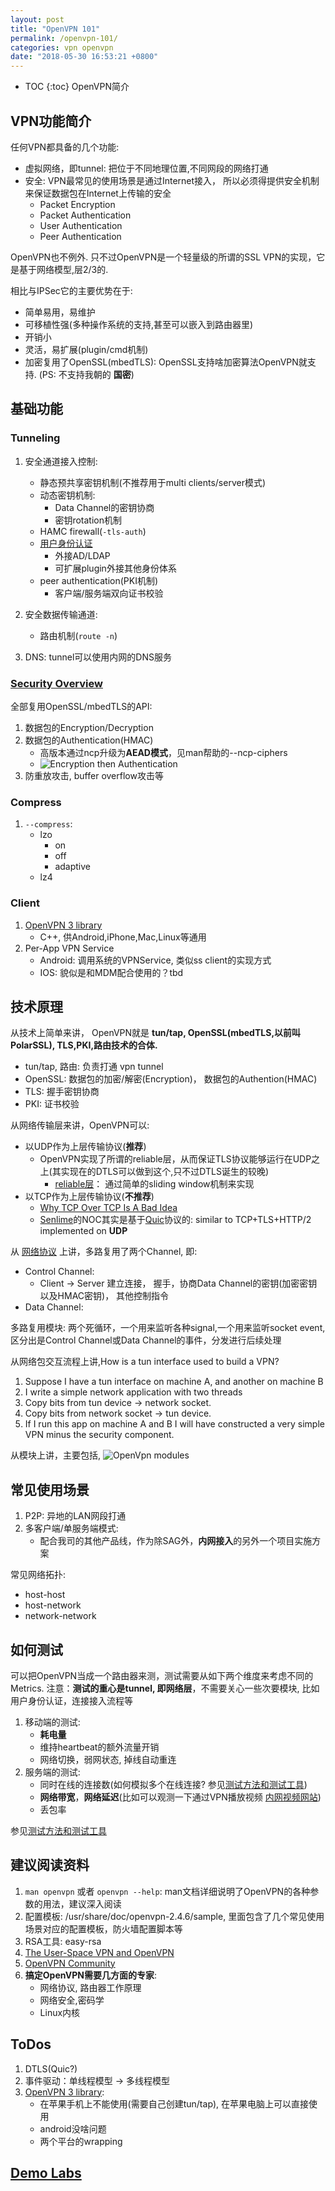 ```yaml
---
layout: post
title: "OpenVPN 101"
permalink: /openvpn-101/
categories: vpn openvpn
date: "2018-05-30 16:53:21 +0800"
---
```


* TOC
{:toc}
OpenVPN简介

## VPN功能简介

任何VPN都具备的几个功能:

* 虚拟网络，即tunnel: 把位于不同地理位置,不同网段的网络打通
* 安全: VPN最常见的使用场景是通过Internet接入， 所以必须得提供安全机制来保证数据包在Internet上传输的安全
  * Packet Encryption
  * Packet Authentication
  * User Authentication
  * Peer Authentication

OpenVPN也不例外. 只不过OpenVPN是一个轻量级的所谓的SSL VPN的实现，它是基于网络模型,层2/3的.

相比与IPSec它的主要优势在于:

* 简单易用，易维护
* 可移植性强(多种操作系统的支持,甚至可以嵌入到路由器里)
* 开销小
* 灵活，易扩展(plugin/cmd机制)
* 加密复用了OpenSSL(mbedTLS): OpenSSL支持啥加密算法OpenVPN就支持. (PS: 不支持我朝的 **国密**)

## 基础功能

### Tunneling

1. 安全通道接入控制:
    * 静态预共享密钥机制(不推荐用于multi clients/server模式)
    * 动态密钥机制:
      * Data Channel的密钥协商
      * 密钥rotation机制
    * HAMC firewall(```-tls-auth```)
    * [用户身份认证]
      * 外接AD/LDAP
      * 可扩展plugin外接其他身份体系
    * peer authentication(PKI机制)
      * 客户端/服务端双向证书校验

2. 安全数据传输通道:
    * 路由机制(```route -n```)

3. DNS: tunnel可以使用内网的DNS服务

### [Security Overview]

全部复用OpenSSL/mbedTLS的API:

1. 数据包的Encryption/Decryption
2. 数据包的Authentication(HMAC)
    * 高版本通过ncp升级为**AEAD模式**，见man帮助的--ncp-ciphers
    * ![Encryption then Authentication][Encryption then Authentication]
3. 防重放攻击, buffer overflow攻击等

### Compress

1. ```--compress```:
    * lzo
      * on
      * off
      * adaptive
    * lz4

### Client

1. [OpenVPN 3 library]
    * C++, 供Android,iPhone,Mac,Linux等通用
2. Per-App VPN Service
    * Android: 调用系统的VPNService, 类似ss client的实现方式
    * IOS: 貌似是和MDM配合使用的？tbd

## 技术原理

从技术上简单来讲， OpenVPN就是 **tun/tap, OpenSSL(mbedTLS,以前叫PolarSSL), TLS,PKI,路由技术的合体.**

* tun/tap, 路由: 负责打通 vpn tunnel
* OpenSSL: 数据包的加密/解密(Encryption)， 数据包的Authention(HMAC)
* TLS: 握手密钥协商
* PKI: 证书校验

从网络传输层来讲，OpenVPN可以:

* 以UDP作为上层传输协议(**推荐**)
  * OpenVPN实现了所谓的reliable层，从而保证TLS协议能够运行在UDP之上(其实现在的DTLS可以做到这个,只不过DTLS诞生的较晚)
    * [reliable层]： 通过简单的sliding window机制来实现
* 以TCP作为上层传输协议(**不推荐**)
  * [Why TCP Over TCP Is A Bad Idea]
  * [Senlime]的NOC其实是基于[Quic]协议的: similar to TCP+TLS+HTTP/2 implemented on **UDP**

从 [网络协议] 上讲，多路复用了两个Channel, 即:

* Control Channel:
  * Client -> Server 建立连接， 握手，协商Data Channel的密钥(加密密钥以及HMAC密钥)， 其他控制指令
* Data Channel:

多路复用模块: 两个死循环，一个用来监听各种signal,一个用来监听socket event, 区分出是Control Channel或Data Channel的事件，分发进行后续处理

从网络包交互流程上讲,How is a tun interface used to build a VPN?

1. Suppose I have a tun interface on machine A, and another on machine B
2. I write a simple network application with two threads
3. Copy bits from tun device -> network socket.
4. Copy bits from network socket -> tun device.
5. If I run this app on machine A and B I will have constructed a very simple VPN minus the security component.

从模块上讲，主要包括,
![OpenVpn modules][OpenVPN 3.0 modules]

## 常见使用场景

1. P2P: 异地的LAN网段打通
2. 多客户端/单服务端模式:
    * 配合我司的其他产品线，作为除SAG外，**内网接入**的另外一个项目实施方案

常见网络拓扑:

* host-host
* host-network
* network-network

## 如何测试

可以把OpenVPN当成一个路由器来测，测试需要从如下两个维度来考虑不同的Metrics. 注意：**测试的重心是tunnel, 即网络层**，不需要关心一些次要模块, 比如用户身份认证，连接接入流程等

1. 移动端的测试:
    * **耗电量**
    * 维持heartbeat的额外流量开销
    * 网络切换，弱网状态, 掉线自动重连
2. 服务端的测试:
    * 同时在线的连接数(如何模拟多个在线连接? 参见[测试方法和测试工具])
    * **网络带宽**，**网络延迟**(比如可以观测一下通过VPN播放视频 [内网视频网站])
    * 丢包率

参见[测试方法和测试工具]

## 建议阅读资料

1. ```man openvpn``` 或者 ```openvpn --help```: man文档详细说明了OpenVPN的各种参数的用法，建议深入阅读
2. 配置模板: /usr/share/doc/openvpn-2.4.6/sample, 里面包含了几个常见使用场景对应的配置模板，防火墙配置脚本等
3. RSA工具: easy-rsa
4. [The User-Space VPN and OpenVPN]
5. [OpenVPN Community]
6. **搞定OpenVPN需要几方面的专家**:
    * 网络协议, 路由器工作原理
    * 网络安全,密码学
    * Linux内核

## ToDos

1. DTLS(Quic?)
2. 事件驱动：单线程模型 -> 多线程模型
3. [OpenVPN 3 library]:
    * 在苹果手机上不能使用(需要自己创建tun/tap), 在苹果电脑上可以直接使用
    * android没啥问题
    * 两个平台的wrapping

## [Demo Labs]

[reliable层]: https://build.openvpn.net/doxygen/html/group__reliable.html
[网络协议]: https://build.openvpn.net/doxygen/html/network_protocol.html
[The User-Space VPN and OpenVPN]: https://openvpn.net/papers/BLUG-talk/index.html
[Why TCP Over TCP Is A Bad Idea]: http://sites.inka.de/bigred/devel/TCP-TCP.html
[Quic]: https://www.chromium.org/quic
[OpenVPN 3.0 modules]: https://community.openvpn.net/openvpn/raw-attachment/wiki/RoadMap/openvpn-3.0.png "OpenVPN modules"
[OpenVPN 3 library]: https://github.com/OpenVPN/openvpn3
[内网视频网站]: http://192.168.30.22/v
[测试方法和测试工具]: http://192.168.33.218/display/~xifeng/qa+todos
[Security Overview]: https://openvpn.net/index.php/open-source/documentation/security-overview.html
[Encryption then Authentication]: https://upload.wikimedia.org/wikipedia/commons/b/b9/Authenticated_Encryption_EtM.png "Encryption then Authentication"
[Senlime]: https://www.senlime.com
[OpenVPN Community]: https://community.openvpn.net/openvpn
[Demo Labs]: http://192.168.33.218/display/~xifeng/Labs
[用户身份认证]: http://192.168.33.218/pages/viewpage.action?pageId=21795258